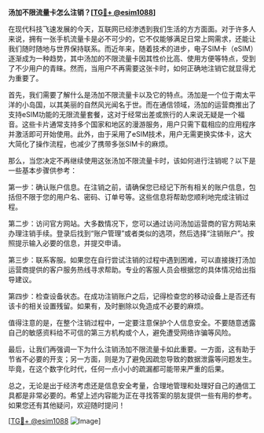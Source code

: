 **汤加不限流量卡怎么注销？[[TG💪+ @esim1088](https://t.me/s/esim1088)]**

在现代科技飞速发展的今天，互联网已经渗透到我们生活的方方面面。对于许多人来说，拥有一张手机流量卡是必不可少的，它不仅能够满足日常上网需求，还能让我们随时随地与世界保持联系。而近年来，随着技术的进步，电子SIM卡（eSIM）逐渐成为一种趋势，其中汤加的不限流量卡因其性价比高、使用方便等特点，受到了不少用户的青睐。然而，当用户不再需要这张卡时，如何正确地注销它就显得尤为重要了。

首先，我们需要了解什么是汤加不限流量卡以及它的特点。汤加是一个位于南太平洋的小岛国，以其美丽的自然风光闻名于世。而在通信领域，汤加的运营商推出了支持eSIM功能的无限流量套餐，这对于经常出差或旅行的人来说无疑是一个福音。这些卡片通常支持多个国家和地区的漫游服务，用户只需下载相应的应用程序并激活即可开始使用。此外，由于采用了eSIM技术，用户无需更换实体卡，这大大简化了操作流程，也减少了携带多张SIM卡的麻烦。

那么，当您决定不再继续使用这张汤加不限流量卡时，该如何进行注销呢？以下是一些基本步骤供参考：

第一步：确认账户信息。在注销之前，请确保您已经记下所有相关的账户信息，包括但不限于您的用户名、密码、订单号等。这些信息将帮助您顺利地完成注销过程。

第二步：访问官方网站。大多数情况下，您可以通过访问汤加运营商的官方网站来办理注销手续。登录后找到“账户管理”或者类似的选项，然后选择“注销账户”。按照提示输入必要的信息，并提交申请。

第三步：联系客服。如果您在自行尝试注销的过程中遇到困难，可以直接拨打汤加运营商提供的客户服务热线寻求帮助。专业的客服人员会根据您的具体情况给出指导建议。

第四步：检查设备状态。在成功注销账户之后，记得检查您的移动设备上是否还有该卡的相关设置残留。如果有，及时删除以免造成不必要的麻烦。

值得注意的是，在整个注销过程中，一定要注意保护个人信息安全。不要随意透露自己的敏感资料给不可信的第三方机构或个人，避免遭受网络诈骗等风险。

最后，让我们再强调一下为什么注销汤加不限流量卡如此重要。一方面，这有助于节省不必要的开支；另一方面，则是为了避免因疏忽导致的数据泄露等问题发生。毕竟，在这个数字化时代，任何一点小小的疏漏都可能带来严重的后果。

总之，无论是出于经济考虑还是信息安全考量，合理地管理和处理好自己的通信工具都是非常必要的。希望上述内容能为正在寻找答案的朋友提供一些有用的参考。如果您还有其他疑问，欢迎随时提问！

[[TG💪+ @esim1088](https://t.me/s/esim1088) ![Image](https://i.postimg.cc/4NQfJmqS/Snipaste-2025-05-13-00-14-12.png)]